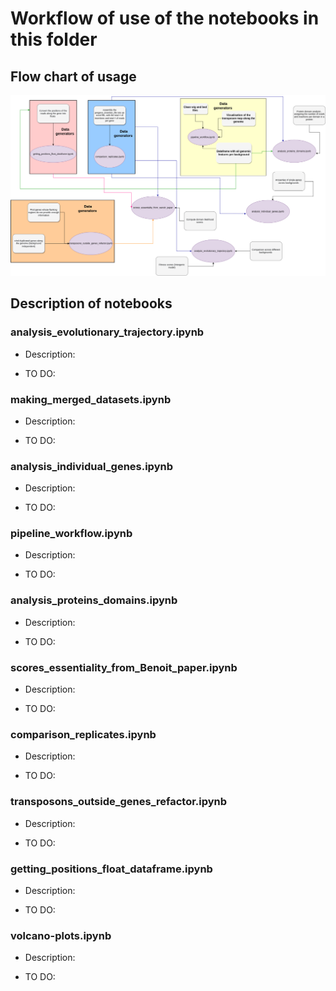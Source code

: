 # Workflow of use of the notebooks in this folder

## Flow chart of usage 

![](../figures/fig_Flowchart-notebooks-data-analysis.png)

## Description of notebooks 

### analysis_evolutionary_trajectory.ipynb   

- Description:

- TO DO:



### making_merged_datasets.ipynb

- Description:

- TO DO:

### analysis_individual_genes.ipynb          

- Description:

- TO DO:


### pipeline_workflow.ipynb

- Description:

- TO DO:

### analysis_proteins_domains.ipynb        

- Description:

- TO DO:

### scores_essentiality_from_Benoit_paper.ipynb

- Description:

- TO DO:

### comparison_replicates.ipynb     

- Description:

- TO DO:    

### transposons_outside_genes_refactor.ipynb

- Description:

- TO DO:

### getting_positions_float_dataframe.ipynb  
- Description:

- TO DO:

### volcano-plots.ipynb

- Description:

- TO DO: